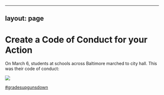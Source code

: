 
---
layout: page
---

Create a Code of Conduct for your Action
=================

On March 6, students at schools across Baltimore marched to city hall. This was their code of conduct:

<img src="https://pbs.twimg.com/media/DXnAh7YWsAIIBJ_.jpg:orig">

[#gradesupgunsdown](https://twitter.com/hashtag/gunsdowngradesup?src=hash)




